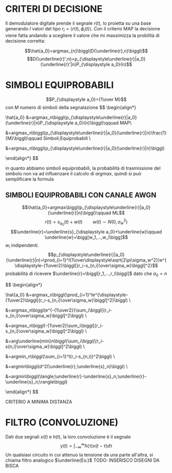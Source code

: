 # CRITERI DI DECISIONE
Il demodulatore digitale prende il segnale $r(t)$, lo proietta su una base generando $I$ valori del tipo $r_i=\langle r(t),\phi_i(t)\rangle$.
Con il criterio MAP la decisione viene fatta andando a scegliere il valore che mi massimizza la probilità di decisione corretta:

$$\hat{a_0}=argmax_{n}\biggl(D(\underline{r},n)\biggl)$$$$D(\underline{r}';n)=p_{\displaystyle\underline{r}|a_0}(\underline{r}'|n)P_{\displaystyle a_0}(n)$$

# SIMBOLI EQUIPROBABILI
$$P_{\displaystyle a_0}={1\over M}$$con $M$ numero di simboli della segnalazione
$$
\begin{align*}

\hat{a_0}
&=argmax_n\biggl(p_{\displaystyle\underline{r}|a_0}(\underline{r}|n)P_{\displaystyle a_0}(n)\biggl)\qquad MAP\\

&=argmax_n\biggl(p_{\displaystyle\underline{r}|a_0}(\underline{r}|n)\frac{1}{M}\biggl)\qquad Simboli\;Equiprobabili \\

&=argmax_n\biggl(p_{\displaystyle\underline{r}|a_0}(\underline{r}|n)\biggl)

\end{align*}
$$

in quanto abbiamo simboli equiprobabili, la probabilità di trasmissione del simbolo non va ad influenzare il calcolo di $argmax$, quindi si può semplificare la formula

## SIMBOLI EQUIPROBABILI CON CANALE AWGN
$$\hat{a_0}=argmax\biggl(p_{\displaystyle\underline{r}|a_0}(\underline{r}|n)\biggl)\qquad ML$$
$$r(t)=s_{\displaystyle a_0}(t)+w(t)\qquad w(t)\sim N(0,\sigma_w^2)$$
$$\underline{r}=\underline{s}_{\displaystyle a_0}+\underline{w}\qquad \underline{w}=\bigg[w_1,...,w_I\bigg]$$
$w_i$ indipendenti.
$$p_{\displaystyle\underline{r}|a_0}(\underline{r}|n)=\prod_{i=1}^I{1\over\displaystyle\sqrt{2\pi\sigma_w^2}}e^{\displaystyle-{1\over2}\biggl[{r_i-s_{n,i}\over\sigma_w}\biggl]^2}$$
probabilità di ricevere $\underline{r}=\biggl[r_1,...,r_I\biggl]$ dato che $a_0=n$

$$
\begin{align*}

\hat{a_0}
&=argmax_n\biggl(\prod_{i=1}^Ie^{\displaystyle-{1\over2}\biggl[{r_i-s_{n,i}\over\sigma_w}\biggl]^2}\biggl) \\

&=argmax_n\biggl(e^{-{1\over2}}\sum_i\biggl[{r_i-s_{n,i}\over\sigma_w}\biggl]^2\biggl) \\

&=argmax_n\biggl(-{1\over2}\sum_i\biggl[{r_i-s_{n,i}\over\sigma_w}\biggl]^2\biggl) \\

&=arg\underline{min}_n\biggl(\sum_i\biggl[{r_i-s_{n,i}\over\sigma_w}\biggl]^2\biggl) \\

&=argmin_n\biggl(\sum_{i=1}^I(r_i-s_{n,i})^2\biggl) \\

&=argmin\biggl(d^2(\underline{r},\underline{s}_n)\biggl) \\

&=argmin\biggl(\langle\;\underline{r}-\underline{s}_n,\underline{r}-\underline{s}_n\;\rangle\biggl)

\end{align*}
$$

CRITERIO A MINIMA DISTANZA

# FILTRO (CONVOLUZIONE)
Dati due segnali $x(t)$ e $h(t)$, la loro convoluzione è il segnale
$$y(t)=\int_{-\infty}^{\infty}h(\tau)x(t-\tau)d\tau$$
Un qualsiasi circuito in cui attenuo la tensione da una parte all'altra, si chiama filtro analogico
$\underline{Es:}$
TODO: INSERISCO DISEGNI DA BISCA